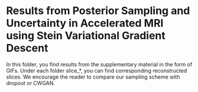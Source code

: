 # Results from Posterior Sampling and Uncertainty in Accelerated MRI using Stein Variational Gradient Descent
In this folder, you find results from the supplementary material in the form of GIFs. Under each folder slice_*, you can find corresponding reconstructed slices. We encourage the reader to compare our sampling scheme with dropout or CWGAN. 
